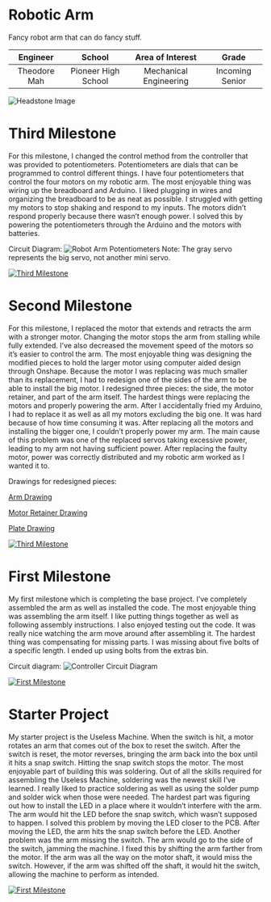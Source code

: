 ﻿# Robotic Arm
Fancy robot arm that can do fancy stuff. 

| **Engineer** | **School** | **Area of Interest** | **Grade** |
|:--:|:--:|:--:|:--:|
| Theodore Mah | Pioneer High School | Mechanical Engineering | Incoming Senior

![Headstone Image](https://lh3.googleusercontent.com/pw/AM-JKLVDdOvzsjHaZ6kRbhPwDEacvsOj8owBAT8KYVAfI5y3cG2e9UZff3Z6RKbqsNZN0m3giQEXY09vtPRGtumD81My7v-KLSVOCy_4bC-FVF_M5iS6EKE4DIjKeAGC-YG1hOMCZLJI89xhL0WENvfXWGI=s854-no?authuser=0)
  
# Third Milestone
For this milestone, I changed the control method from the controller that was provided to potentiometers. Potentiometers are dials that can be programmed to control different things. I have four potentiometers that control the four motors on my robotic arm. The most enjoyable thing was wiring up the breadboard and Arduino. I liked plugging in wires and organizing the breadboard to be as neat as possible. I struggled with getting my motors to stop shaking and respond to my inputs. The motors didn’t respond properly because there wasn’t enough power. I solved this by powering the potentiometers through the Arduino and the motors with batteries.

Circuit Diagram:
![Robot Arm Potentiometers](https://user-images.githubusercontent.com/107715173/178082666-44a7ec9c-475a-4919-8a20-7b070ee6a9b3.png)
Note: The gray servo represents the big servo, not another mini servo.

[![Third Milestone](https://i3.ytimg.com/vi/f-qxxKCGI_E/maxresdefault.jpg )](https://www.youtube.com/watch?v=f-qxxKCGI_E)

# Second Milestone
For this milestone, I replaced the motor that extends and retracts the arm with a stronger motor. Changing the motor stops the arm from stalling while fully extended. I’ve also decreased the movement speed of the motors so it’s easier to control the arm. The most enjoyable thing was designing the modified pieces to hold the larger motor using computer aided design through Onshape. Because the motor I was replacing was much smaller than its replacement, I had to redesign one of the sides of the arm to be able to install the big motor. I redesigned three pieces: the side, the motor retainer, and part of the arm itself. The hardest things were replacing the motors and properly powering the arm. After I accidentally fried my Arduino, I had to replace it as well as all my motors excluding the big one. It was hard because of how time consuming it was. After replacing all the motors and installing the bigger one, I couldn’t properly power my arm. The main cause of this problem was one of the replaced servos taking excessive power, leading to my arm not having sufficient power. After replacing the faulty motor, power was correctly distributed and my robotic arm worked as I wanted it to.

Drawings for redesigned pieces:

[Arm Drawing](https://user-images.githubusercontent.com/107715173/177888235-1c114e3d-3a64-467d-8b86-62cf23a385a0.png)

[Motor Retainer Drawing](https://user-images.githubusercontent.com/107715173/177888373-fe458464-ec6f-473a-a8f7-b06a2deae2fa.png)

[Plate Drawing](https://user-images.githubusercontent.com/107715173/177888378-fb0ba2e9-2632-42e8-9b92-75dfc5053f7f.png)

[![Third Milestone](https://i3.ytimg.com/vi/CcKDqTcY7Z8/maxresdefault.jpg)](https://www.youtube.com/watch?v=CcKDqTcY7Z8)
# First Milestone
  

My first milestone which is completing the base project. I’ve completely assembled the arm as well as installed the code. The most enjoyable thing was assembling the arm itself. I like putting things together as well as following assembly instructions. I also enjoyed testing out the code. It was really nice watching the arm move around after assembling it. The hardest thing was compensating for missing parts. I was missing about five bolts of a specific length. I ended up using bolts from the extras bin.

Circuit diagram:
![Controller Circuit Diagram](https://user-images.githubusercontent.com/107715173/178069075-e0ca6bdc-8022-4f85-9246-425932c24e35.jpg)

[![First Milestone](https://i3.ytimg.com/vi/iYvvCd2WPno/maxresdefault.jpg)](https://www.youtube.com/watch?v=iYvvCd2WPno)
# Starter Project
  
My starter project is the Useless Machine. When the switch is hit, a motor rotates an arm that comes out of the box to reset the switch. After the switch is reset, the motor reverses, bringing the arm back into the box until it hits a snap switch. Hitting the snap switch stops the motor. The most enjoyable part of building this was soldering. Out of all the skills required for assembling the Useless Machine, soldering was the newest skill I’ve learned. I really liked to practice soldering as well as using the solder pump and solder wick when those were needed. The hardest part was figuring out how to install the LED in a place where it wouldn’t interfere with the arm. The arm would hit the LED before the snap switch, which wasn’t supposed to happen. I solved this problem by moving the LED closer to the PCB. After moving the LED, the arm hits the snap switch before the LED. Another problem was the arm missing the switch. The arm would go to the side of the switch, jamming the machine. I fixed this by shifting the arm farther from the motor. If the arm was all the way on the motor shaft, it would miss the switch. However, if the arm was shifted off the shaft, it would hit the switch, allowing the machine to perform as intended. 

[![First Milestone](https://i3.ytimg.com/vi/hdfsLWYfX60/maxresdefault.jpg)](https://youtu.be/hdfsLWYfX60 "First Milestone")
